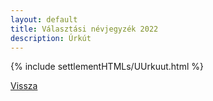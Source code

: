 ```yaml
---
layout: default
title: Választási névjegyzék 2022
description: Úrkút
---
```


{% include settlementHTMLs/UUrkuut.html %}

[Vissza](./)
